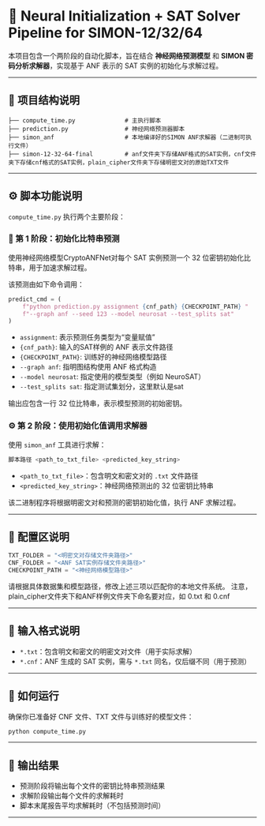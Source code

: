 # 🔐 Neural Initialization + SAT Solver Pipeline for SIMON-12/32/64

本项目包含一个两阶段的自动化脚本，旨在结合 **神经网络预测模型** 和 **SIMON 密码分析求解器**，实现基于 ANF 表示的 SAT 实例的初始化与求解过程。

---

## 📁 项目结构说明

```plaintext
├── compute_time.py              # 主执行脚本
├── prediction.py                # 神经网络预测器脚本
├── simon_anf                    # 本地编译好的SIMON ANF求解器（二进制可执行文件）
├── simon-12-32-64-final         # anf文件夹下存储ANF格式的SAT实例，cnf文件夹下存储cnf格式的SAT实例，plain_cipher文件夹下存储明密文对的原始TXT文件
```

---

## ⚙️ 脚本功能说明

`compute_time.py` 执行两个主要阶段：

### 🧠 第 1 阶段：初始化比特串预测

使用神经网络模型CryptoANFNet对每个 SAT 实例预测一个 32 位密钥初始化比特串，用于加速求解过程。

该预测由如下命令调用：

```python
predict_cmd = (
    f"python prediction.py assignment {cnf_path} {CHECKPOINT_PATH} "
    f"--graph anf --seed 123 --model neurosat --test_splits sat"
)
```

- `assignment`: 表示预测任务类型为“变量赋值”
- `{cnf_path}`: 输入的SAT样例的 ANF 表示文件路径
- `{CHECKPOINT_PATH}`: 训练好的神经网络模型路径
- `--graph anf`: 指明图结构使用 ANF 格式构造
- `--model neurosat`: 指定使用的模型类型（例如 NeuroSAT）
- `--test_splits sat`: 指定测试集划分，这里默认是sat

输出应包含一行 32 位比特串，表示模型预测的初始密钥。

### ⚙️ 第 2 阶段：使用初始化值调用求解器

使用 `simon_anf` 工具进行求解：

```bash
脚本路径 <path_to_txt_file> <predicted_key_string>
```

- `<path_to_txt_file>`：包含明文和密文对的 `.txt` 文件路径
- `<predicted_key_string>`：神经网络预测出的 32 位密钥比特串

该二进制程序将根据明密文对和预测的密钥初始化值，执行 ANF 求解过程。

---

## 🔧 配置区说明

```python
TXT_FOLDER = "<明密文对存储文件夹路径>"
CNF_FOLDER = "<ANF SAT实例存储文件夹路径>"
CHECKPOINT_PATH = "<神经网络模型路径>"
```

请根据具体数据集和模型路径，修改上述三项以匹配你的本地文件系统。 注意，plain_cipher文件夹下和ANF样例文件夹下命名要对应，如 0.txt 和 0.cnf

---

## 📌 输入格式说明

- `*.txt`：包含明文和密文的明密文对文件（用于实际求解）
- `*.cnf`：ANF 生成的 SAT 实例，需与 `*.txt` 同名，仅后缀不同（用于预测）

---

## 🚀 如何运行

确保你已准备好 CNF 文件、TXT 文件与训练好的模型文件：

```bash
python compute_time.py
```

---
## 📝 输出结果

- 预测阶段将输出每个文件的密钥比特串预测结果
- 求解阶段输出每个文件的求解耗时
- 脚本末尾报告平均求解耗时（不包括预测时间）

---


